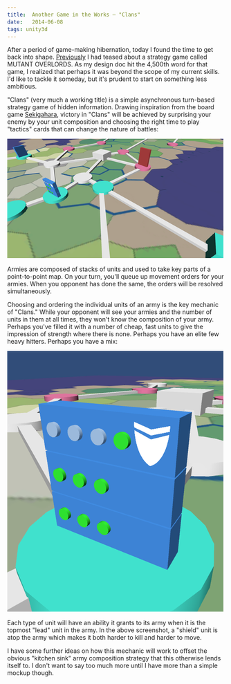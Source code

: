 ```yaml
---
title:  Another Game in the Works – "Clans"
date:   2014-06-08
tags: unity3d
---
```


After a period of game-making hibernation, today I found the time to get back into shape. [Previously](/braindump-on-the-next-game) I had teased about a strategy game called MUTANT OVERLORDS. As my design doc hit the 4,500th word for that game, I realized that perhaps it was beyond the scope of my current skills. I'd like to tackle it someday, but it's prudent to start on something less ambitious.

"Clans" (very much a working title) is a simple asynchronous turn-based strategy game of hidden information. Drawing inspiration from the board game [Sekigahara](http://www.shutupandsitdown.com/blog/post/review-sekigahara/), victory in "Clans" will be achieved by surprising your enemy by your unit composition and choosing the right time to play "tactics" cards that can change the nature of battles:

![](/images/2014-06-08-screen-1.png)

Armies are composed of stacks of units and used to take key parts of a point-to-point map. On your turn, you'll queue up movement orders for your armies. When you opponent has done the same, the orders will be resolved simultaneously.

Choosing and ordering the individual units of an army is the key mechanic of "Clans." While your opponent will see your armies and the number of units in them at all times, they won't know the composition of your army. Perhaps you've filled it with a number of cheap, fast units to give the impression of strength where there is none. Perhaps you have an elite few heavy hitters. Perhaps you have a mix:

![](/images/2014-06-08-screen-2.png)

Each type of unit will have an ability it grants to its army when it is the topmost "lead" unit in the army. In the above screenshot, a "shield" unit is atop the army which makes it both harder to kill and harder to move.

I have some further ideas on how this mechanic will work to offset the obvious "kitchen sink" army composition strategy that this otherwise lends itself to. I don't want to say too much more until I have more than a simple mockup though.
